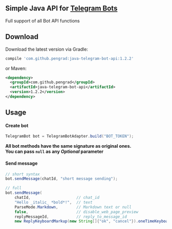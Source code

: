 ## Simple Java API for [Telegram Bots][1]

Full support of all Bot API functions

Download
-------
Download the latest version via Gradle:
```groovy
compile 'com.github.pengrad:java-telegram-bot-api:1.2.2'
```
or Maven:
```xml
<dependency>
  <groupId>com.github.pengrad</groupId>
  <artifactId>java-telegram-bot-api</artifactId>
  <version>1.2.2</version>
</dependency>
```


Usage
-------
#### Create bot
```java
TelegramBot bot = TelegramBotAdapter.build("BOT_TOKEN");
```
**All bot methods have the same signature as original ones.**  
**You can pass `null` as any _Optional_ parameter**

#### Send message
```java
// short syntax
bot.sendMessage(chatId, "short message sending");

// full
bot.sendMessage(
    chatId,                    // chat_id
    "Hello _italic_ *bold*!",  // text
    ParseMode.Markdown,        // Markdown text or null
    false,                     // disable_web_page_preview
    replyMessageId,            // reply_to_message_id
    new ReplyKeyboardMarkup(new String[]{"ok", "cancel"}).oneTimeKeyboard(true));  // keyboard
```



 [1]: https://core.telegram.org/bots
